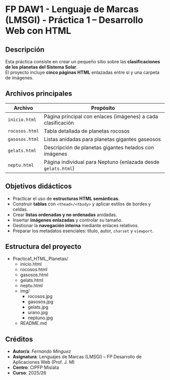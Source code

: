 # FP DAW1 - Lenguaje de Marcas (LMSGI) - Práctica 1 – Desarrollo Web con HTML  

## Descripción
Esta práctica consiste en crear un pequeño sitio sobre las **clasificaciones de los planetas del Sistema Solar**.  
El proyecto incluye **cinco páginas HTML** enlazadas entre sí y una carpeta de imágenes.

## Archivos principales
| Archivo | Propósito |
|---------|-----------|
| `inicio.html` | Página principal con enlaces (imágenes) a cada clasificación |
| `rocosos.html` | Tabla detallada de planetas rocosos |
| `gasosos.html` | Listas anidadas para planetas gigantes gaseosos |
| `gelats.html`  | Descripción de planetas gigantes helados con imágenes |
| `neptu.html`   | Página individual para Neptuno (enlazada desde `gelats.html`) |

## Objetivos didácticos
- Practicar el uso de **estructuras HTML semánticas**.  
- Construir **tablas** con `<thead>/<tbody>` y aplicar estilos de bordes y celdas.  
- Crear **listas ordenadas y no ordenadas** anidadas.  
- Insertar **imágenes enlazadas** y controlar su tamaño.  
- Gestionar la **navegación interna** mediante enlaces relativos.  
- Preparar los metadatos esenciales: título, autor, `charset` y `viewport`.

## Estructura del proyecto
- Practica1_HTML_Planetas/
  - inicio.html
  - rocosos.html
  - gasosos.html
  - gelats.html
  - neptu.html
  - img/
    - rocosos.jpg
    - gasosos.jpg
    - gelats.jpg
    - urano.jpg
    - neptuno.jpg
  - README.md



## Créditos
- **Autor/a**: *Fernando Mínguez*  
- **Asignatura**: Lenguajes de Marcas (LMSGI) – FP Desarrollo de Aplicaciones Web (Prof. J. M)
- **Centro**: CIPFP Mislata  
- **Curso**: 2025/26
